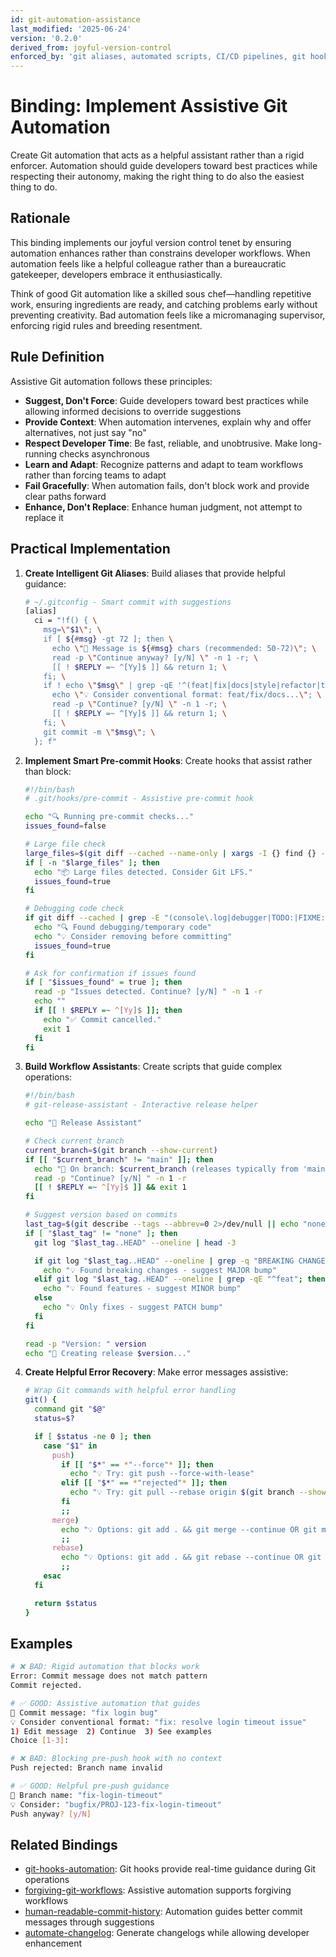 ```yaml
---
id: git-automation-assistance
last_modified: '2025-06-24'
version: '0.2.0'
derived_from: joyful-version-control
enforced_by: 'git aliases, automated scripts, CI/CD pipelines, git hooks, workflow tools'
---
```


# Binding: Implement Assistive Git Automation

Create Git automation that acts as a helpful assistant rather than a rigid enforcer. Automation should guide developers toward best practices while respecting their autonomy, making the right thing to do also the easiest thing to do.

## Rationale

This binding implements our joyful version control tenet by ensuring automation enhances rather than constrains developer workflows. When automation feels like a helpful colleague rather than a bureaucratic gatekeeper, developers embrace it enthusiastically.

Think of good Git automation like a skilled sous chef—handling repetitive work, ensuring ingredients are ready, and catching problems early without preventing creativity. Bad automation feels like a micromanaging supervisor, enforcing rigid rules and breeding resentment.

## Rule Definition

Assistive Git automation follows these principles:

- **Suggest, Don't Force**: Guide developers toward best practices while allowing informed decisions to override suggestions
- **Provide Context**: When automation intervenes, explain why and offer alternatives, not just say "no"
- **Respect Developer Time**: Be fast, reliable, and unobtrusive. Make long-running checks asynchronous
- **Learn and Adapt**: Recognize patterns and adapt to team workflows rather than forcing teams to adapt
- **Fail Gracefully**: When automation fails, don't block work and provide clear paths forward
- **Enhance, Don't Replace**: Enhance human judgment, not attempt to replace it

## Practical Implementation

1. **Create Intelligent Git Aliases**: Build aliases that provide helpful guidance:

   ```bash
   # ~/.gitconfig - Smart commit with suggestions
   [alias]
     ci = "!f() { \
       msg=\"$1\"; \
       if [ ${#msg} -gt 72 ]; then \
         echo \"📏 Message is ${#msg} chars (recommended: 50-72)\"; \
         read -p \"Continue anyway? [y/N] \" -n 1 -r; \
         [[ ! $REPLY =~ ^[Yy]$ ]] && return 1; \
       fi; \
       if ! echo \"$msg\" | grep -qE '^(feat|fix|docs|style|refactor|test|chore)'; then \
         echo \"💡 Consider conventional format: feat/fix/docs...\"; \
         read -p \"Continue? [y/N] \" -n 1 -r; \
         [[ ! $REPLY =~ ^[Yy]$ ]] && return 1; \
       fi; \
       git commit -m \"$msg\"; \
     }; f"
   ```

2. **Implement Smart Pre-commit Hooks**: Create hooks that assist rather than block:

   ```bash
   #!/bin/bash
   # .git/hooks/pre-commit - Assistive pre-commit hook

   echo "🔍 Running pre-commit checks..."
   issues_found=false

   # Large file check
   large_files=$(git diff --cached --name-only | xargs -I {} find {} -size +1M 2>/dev/null)
   if [ -n "$large_files" ]; then
     echo "📦 Large files detected. Consider Git LFS."
     issues_found=true
   fi

   # Debugging code check
   if git diff --cached | grep -E "(console\.log|debugger|TODO:|FIXME:)" > /dev/null; then
     echo "🔍 Found debugging/temporary code"
     echo "💡 Consider removing before committing"
     issues_found=true
   fi

   # Ask for confirmation if issues found
   if [ "$issues_found" = true ]; then
     read -p "Issues detected. Continue? [y/N] " -n 1 -r
     echo ""
     if [[ ! $REPLY =~ ^[Yy]$ ]]; then
       echo "✅ Commit cancelled."
       exit 1
     fi
   fi
   ```

3. **Build Workflow Assistants**: Create scripts that guide complex operations:

   ```bash
   #!/bin/bash
   # git-release-assistant - Interactive release helper

   echo "🎉 Release Assistant"

   # Check current branch
   current_branch=$(git branch --show-current)
   if [[ "$current_branch" != "main" ]]; then
     echo "📍 On branch: $current_branch (releases typically from 'main')"
     read -p "Continue? [y/N] " -n 1 -r
     [[ ! $REPLY =~ ^[Yy]$ ]] && exit 1
   fi

   # Suggest version based on commits
   last_tag=$(git describe --tags --abbrev=0 2>/dev/null || echo "none")
   if [ "$last_tag" != "none" ]; then
     git log "$last_tag..HEAD" --oneline | head -3

     if git log "$last_tag..HEAD" --oneline | grep -q "BREAKING CHANGE"; then
       echo "💡 Found breaking changes - suggest MAJOR bump"
     elif git log "$last_tag..HEAD" --oneline | grep -qE "^feat"; then
       echo "💡 Found features - suggest MINOR bump"
     else
       echo "💡 Only fixes - suggest PATCH bump"
     fi
   fi

   read -p "Version: " version
   echo "📝 Creating release $version..."
   ```

4. **Create Helpful Error Recovery**: Make error messages assistive:

   ```bash
   # Wrap Git commands with helpful error handling
   git() {
     command git "$@"
     status=$?

     if [ $status -ne 0 ]; then
       case "$1" in
         push)
           if [[ "$*" == *"--force"* ]]; then
             echo "💡 Try: git push --force-with-lease"
           elif [[ "$*" == *"rejected"* ]]; then
             echo "💡 Try: git pull --rebase origin $(git branch --show-current)"
           fi
           ;;
         merge)
           echo "💡 Options: git add . && git merge --continue OR git merge --abort"
           ;;
         rebase)
           echo "💡 Options: git add . && git rebase --continue OR git rebase --abort"
           ;;
       esac
     fi

     return $status
   }
   ```

## Examples

```bash
# ❌ BAD: Rigid automation that blocks work
Error: Commit message does not match pattern
Commit rejected.

# ✅ GOOD: Assistive automation that guides
📝 Commit message: "fix login bug"
💡 Consider conventional format: "fix: resolve login timeout issue"
1) Edit message  2) Continue  3) See examples
Choice [1-3]:

# ❌ BAD: Blocking pre-push hook with no context
Push rejected: Branch name invalid

# ✅ GOOD: Helpful pre-push guidance
🌿 Branch name: "fix-login-timeout"
💡 Consider: "bugfix/PROJ-123-fix-login-timeout"
Push anyway? [y/N]
```

## Related Bindings

- [git-hooks-automation](git-hooks-automation.md): Git hooks provide real-time guidance during Git operations
- [forgiving-git-workflows](forgiving-git-workflows.md): Assistive automation supports forgiving workflows
- [human-readable-commit-history](human-readable-commit-history.md): Automation guides better commit messages through suggestions
- [automate-changelog](automate-changelog.md): Generate changelogs while allowing developer enhancement
